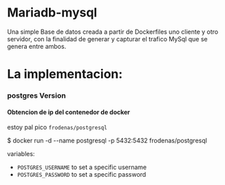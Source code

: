 # Mariadb-mysql
Una simple Base de datos creada a partir de Dockerfiles uno cliente y otro servidor, con la finalidad de generar y capturar el trafico MySql que se genera entre ambos.

# La implementacion:

### postgres Version



#### Obtencion de ip del contenedor de docker



estoy pal pico `frodenas/postgresql`


$ docker run -d --name postgresql -p 5432:5432 frodenas/postgresql

variables:

* `POSTGRES_USERNAME` to set a specific username
* `POSTGRES_PASSWORD` to set a specific password
